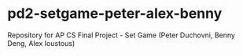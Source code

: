 pd2-setgame-peter-alex-benny
============================

Repository for AP CS Final Project - Set Game (Peter Duchovni, Benny Deng, Alex Ioustous)
